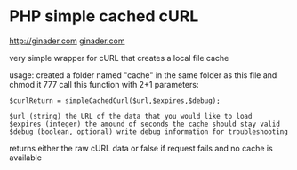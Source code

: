 PHP simple cached cURL
======================
http://ginader.com
[ginader.com](http://ginader.com/ "Developer website")

very simple wrapper for cURL that creates a local file cache

usage: created a folder named "cache" in the same folder as this file and chmod it 777
call this function with 2+1 parameters:

    $curlReturn = simpleCachedCurl($url,$expires,$debug);

    $url (string) the URL of the data that you would like to load
    $expires (integer) the amound of seconds the cache should stay valid
    $debug (boolean, optional) write debug information for troubleshooting

returns either the raw cURL data or false if request fails and no cache is available
